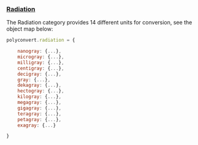 ### [Radiation](https://gist.github.com/jgphilpott/b74633d52da5dc144fc62b61d021599a)

The Radiation category provides 14 different units for conversion, see the object map below:

```js
polyconvert.radiation = {

    nanogray: {...},
    microgray: {...},
    milligray: {...},
    centigray: {...},
    decigray: {...},
    gray: {...},
    dekagray: {...},
    hectogray: {...},
    kilogray: {...},
    megagray: {...},
    gigagray: {...},
    teragray: {...},
    petagray: {...},
    exagray: {...}

}
```